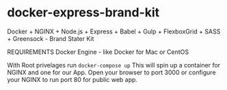 # docker-express-brand-kit
Docker + NGINX + Node.js + Express + Babel + Gulp + FlexboxGrid + SASS + Greensock - Brand Stater Kit

REQUIREMENTS
Docker Engine - like Docker for Mac or CentOS

With Root privelages run `docker-compose up` This will spin up a container for NGINX and one for our App. Open your browser to port 3000 or configure your NGINX to run port 80 for public web app.
